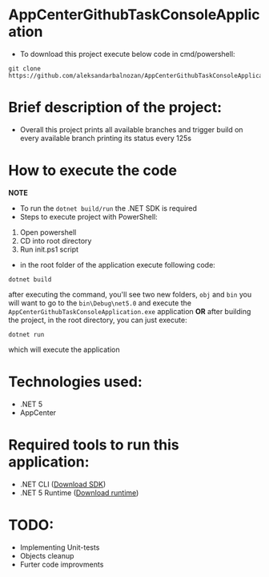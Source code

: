 # AppCenterGithubTaskConsoleApplication
- To download this project execute below code in cmd/powershell:
```
git clone https://github.com/aleksandarbalnozan/AppCenterGithubTaskConsoleApplication.git
```
# **Brief description of the project:**
- Overall this project prints all available branches and trigger build on every available branch printing its status every 125s

# **How to execute the code**
 **NOTE**
 - To run the `dotnet build/run` the .NET SDK is required
 - Steps to execute project with PowerShell:
1. Open powershell
2. CD into root directory
3. Run init.ps1 script

- in the root folder of the application execute following code:
```
dotnet build
```
after executing the command, you'll see two new folders, `obj` and `bin`
you will want to go to the `bin\Debug\net5.0` and execute the `AppCenterGithubTaskConsoleApplication.exe` application
**OR**
after building the project, in the root directory, you can just execute:
```
dotnet run
```
which will execute the application

# **Technologies used:**
- .NET 5
- AppCenter

# **Required tools to run this application:**
- .NET CLI ([Download SDK](https://dotnet.microsoft.com/en-us/download/dotnet/5.0))
- .NET 5 Runtime ([Download runtime](https://dotnet.microsoft.com/en-us/download/dotnet/5.0))

# **TODO:**
- Implementing Unit-tests
- Objects cleanup
- Furter code improvments
